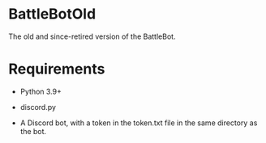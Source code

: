 # BattleBotOld
The old and since-retired version of the BattleBot.

# Requirements
* Python 3.9+

* discord.py

* A Discord bot, with a token in the token.txt file in the same directory as the bot.
